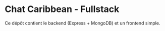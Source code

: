 # Chat Caribbean - Fullstack

Ce dépôt contient le backend (Express + MongoDB) et un frontend simple.
